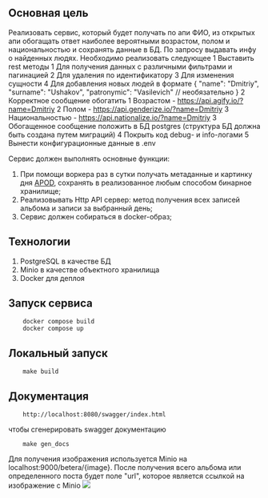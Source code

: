 ## Основная цель

Реализовать сервис, который будет получать по апи ФИО, из открытых апи обогащать
ответ наиболее вероятными возрастом, полом и национальностью и сохранять данные в
БД. По запросу выдавать инфу о найденных людях. Необходимо реализовать следующее
1 Выставить rest методы
1 Для получения данных с различными фильтрами и пагинацией
2 Для удаления по идентификатору
3 Для изменения сущности
4 Для добавления новых людей в формате
{
"name": "Dmitriy",
"surname": "Ushakov",
"patronymic": "Vasilevich" // необязательно
}
2 Корректное сообщение обогатить
1 Возрастом - https://api.agify.io/?name=Dmitriy
2 Полом - https://api.genderize.io/?name=Dmitriy
3 Национальностью - https://api.nationalize.io/?name=Dmitriy
3 Обогащенное сообщение положить в БД postgres (структура БД должна быть создана
путем миграций)
4 Покрыть код debug- и info-логами
5 Вынести конфигурационные данные в .env

Сервис должен выполнять основные функции:
1) При помощи воркера раз в сутки получать метаданные и картинку дня [APOD](https://api.nasa.gov/), сохранять в реализованное любым способом бинарное хранилище;
2) Реализовывать Http API сервер: метод получения всех записей альбома и записи за выбранный день;
3) Сервис должен собираться в docker-образ;

## Технологии
1) PostgreSQL в качестве БД
2) Minio в качестве объектного хранилища
3) Docker для деплоя

## Запуск сервиса
```
    docker compose build
    docker compose up
```

## Локальный запуск
```
    make build
```

## Документация 
```
    http://localhost:8080/swagger/index.html
```
чтобы сгенерировать swagger документацию 
```
    make gen_docs
```

Для получения изображения используется Minio на localhost:9000/betera/{image}.
После получения всего альбома или определенного поста будет поле "url", которое является ссылкой на изображение с Minio 
<img src="img.png">
